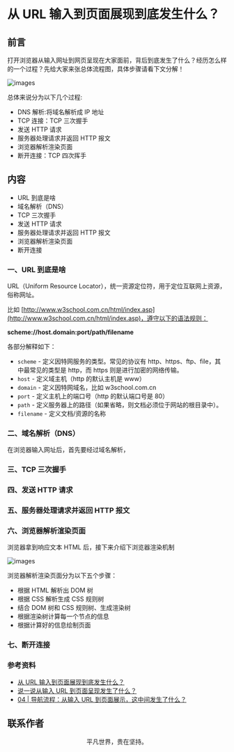 # 从 URL 输入到页面展现到底发生什么？

## 前言

打开浏览器从输入网址到网页呈现在大家面前，背后到底发生了什么？经历怎么样的一个过程？先给大家来张总体流程图，具体步骤请看下文分解！

![images](browser11.png)

总体来说分为以下几个过程:

- DNS 解析:将域名解析成 IP 地址
- TCP 连接：TCP 三次握手
- 发送 HTTP 请求
- 服务器处理请求并返回 HTTP 报文
- 浏览器解析渲染页面
- 断开连接：TCP 四次挥手

## 内容

- URL 到底是啥
- 域名解析（DNS）
- TCP 三次握手
- 发送 HTTP 请求
- 服务器处理请求并返回 HTTP 报文
- 浏览器解析渲染页面
- 断开连接

### 一、URL 到底是啥

URL（Uniform Resource Locator），统一资源定位符，用于定位互联网上资源，俗称网址。

比如 [http://www.w3school.com.cn/html/index.asp](http://www.w3school.com.cn/html/index.asp)，遵守以下的语法规则：

**scheme://host.domain:port/path/filename**

各部分解释如下：

- `scheme` - 定义因特网服务的类型。常见的协议有 http、https、ftp、file，其中最常见的类型是 http，而 https 则是进行加密的网络传输。
- `host` - 定义域主机（http 的默认主机是 www）
- `domain` - 定义因特网域名，比如 w3school.com.cn
- `port` - 定义主机上的端口号（http 的默认端口号是 80）
- `path` - 定义服务器上的路径（如果省略，则文档必须位于网站的根目录中）。
- `filename` - 定义文档/资源的名称

### 二、域名解析（DNS）

在浏览器输入网址后，首先要经过域名解析，

### 三、TCP 三次握手

### 四、发送 HTTP 请求

### 五、服务器处理请求并返回 HTTP 报文

### 六、浏览器解析渲染页面

浏览器拿到响应文本 HTML 后，接下来介绍下浏览器渲染机制

![images](browser12.png)

浏览器解析渲染页面分为以下五个步骤：

- 根据 HTML 解析出 DOM 树
- 根据 CSS 解析生成 CSS 规则树
- 结合 DOM 树和 CSS 规则树、生成渲染树
- 根据渲染树计算每一个节点的信息
- 根据计算好的信息绘制页面

### 七、断开连接

### 参考资料

- [从 URL 输入到页面展现到底发生什么？](https://github.com/ljianshu/Blog/issues/24)
- [说一说从输入 URL 到页面呈现发生了什么？](https://juejin.im/post/5df5bcea6fb9a016091def69#heading-24)
- [04 | 导航流程：从输入 URL 到页面展示，这中间发生了什么？](https://time.geekbang.org/column/article/117637)

## 联系作者

<div align="center">
    <p>
        平凡世界，贵在坚持。
    </p>
    <img :src="$withBase('/about/contact.png')" />
</div>

